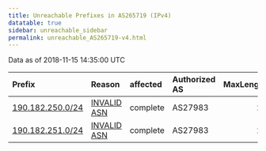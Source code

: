 ```yaml
---
title: Unreachable Prefixes in AS265719 (IPv4)
datatable: true
sidebar: unreachable_sidebar
permalink: unreachable_AS265719-v4.html
---
```


Data as of 2018-11-15 14:35:00 UTC


<div class="datatable-begin"></div>

| Prefix                                                     | Reason                                                                                                   | affected   | Authorized AS   |   MaxLength | Anchor                                         |   unreachable /24s |
|:-----------------------------------------------------------|:---------------------------------------------------------------------------------------------------------|:-----------|:----------------|------------:|:-----------------------------------------------|-------------------:|
| [190.182.250.0/24](https://stat.ripe.net/190.182.250.0/24) | [INVALID ASN](https://rpki-validator.ripe.net/announcement-preview?asn=AS265719&prefix=190.182.250.0/24) | complete   | AS27983         |          24 | [LACNIC](unreachable_LACNIC_RPKI_Root-v4.html) |                  1 |
| [190.182.251.0/24](https://stat.ripe.net/190.182.251.0/24) | [INVALID ASN](https://rpki-validator.ripe.net/announcement-preview?asn=AS265719&prefix=190.182.251.0/24) | complete   | AS27983         |          24 | [LACNIC](unreachable_LACNIC_RPKI_Root-v4.html) |                  1 |

<div class="datatable-end"></div>